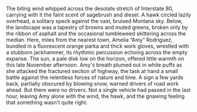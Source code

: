 The biting wind whipped across the desolate stretch of Interstate 80, carrying with it the faint scent of sagebrush and diesel.  A hawk circled lazily overhead, a solitary speck against the vast, bruised Montana sky. Below, the landscape was a tapestry of browns and muted greens, broken only by the ribbon of asphalt and the occasional tumbleweed skittering across the median.  Here, miles from the nearest town,  Amelia “Amy”  Rodriguez, bundled in a fluorescent orange parka and thick work gloves, wrestled with a stubborn jackhammer, its rhythmic percussion echoing across the empty expanse.  The sun, a pale disk low on the horizon, offered little warmth on this late November afternoon. Amy's breath plumed out in white puffs as she attacked the fractured section of highway, the task at hand a small battle against the relentless forces of nature and time.  A sign a few yards back, partially obscured by blowing snow, warned drivers of road work ahead. But there were no drivers.  Not a single vehicle had passed in the last hour, leaving Amy alone with the wind, the hawk, and the gnawing feeling that something wasn't quite right.
